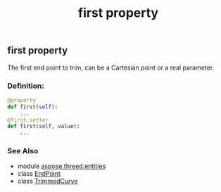 ﻿---
title: first property
second_title: Aspose.3D for Python via .NET API References
description: 
type: docs
weight: 120
url: /python-net/aspose.threed.entities/trimmedcurve/first/
is_root: false
---

## first property


The first end point to trim, can be a Cartesian point or a real parameter.
### Definition:
```python
@property
def first(self):
    ...
@first.setter
def first(self, value):
    ...
```

### See Also
* module [aspose.threed.entities](../../)
* class [EndPoint](/3d/python-net/aspose.threed.entities/endpoint)
* class [TrimmedCurve](/3d/python-net/aspose.threed.entities/trimmedcurve)
